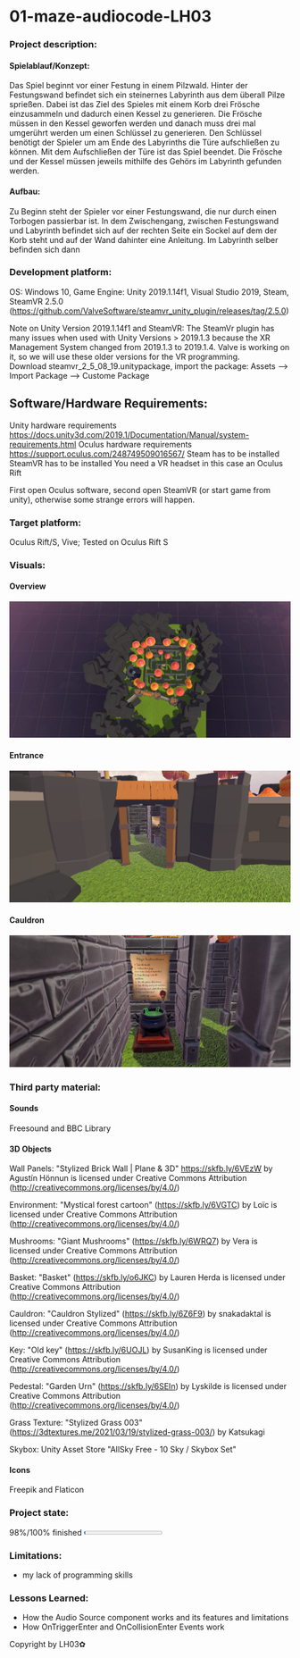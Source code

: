 # 01-maze-audiocode-LH03

### Project description: 
#### Spielablauf/Konzept:
Das Spiel beginnt vor einer Festung in einem Pilzwald. Hinter der Festungswand befindet sich ein steinernes Labyrinth aus dem überall Pilze sprießen. Dabei ist das Ziel des Spieles mit einem Korb drei Frösche einzusammeln und dadurch einen Kessel zu generieren.
Die Frösche müssen in den Kessel geworfen werden und danach muss drei mal umgerührt werden um einen Schlüssel zu generieren. Den Schlüssel benötigt der Spieler um am Ende des Labyrinths die Türe aufschließen zu können. Mit dem Aufschließen der Türe ist das Spiel beendet.
Die Frösche und der Kessel müssen jeweils mithilfe des Gehörs im Labyrinth gefunden werden.

#### Aufbau:
Zu Beginn steht der Spieler vor einer Festungswand, die nur durch einen Torbogen passierbar ist. In dem Zwischengang, zwischen Festungswand und Labyrinth befindet sich auf der rechten Seite ein Sockel auf dem der Korb steht und auf der Wand dahinter eine Anleitung.
Im Labyrinth selber befinden sich dann 

### Development platform: 
OS: Windows 10, Game Engine: Unity 2019.1.14f1, Visual Studio 2019, Steam,  
SteamVR 2.5.0 (https://github.com/ValveSoftware/steamvr_unity_plugin/releases/tag/2.5.0)

Note on Unity Version 2019.1.14f1 and SteamVR: The SteamVr plugin has many issues when used with Unity Versions > 2019.1.3 because the XR Management System changed from 2019.1.3 to 2019.1.4. Valve is working on it, so we will use these older versions for the VR programming.  
Download steamvr_2_5_08_19.unitypackage, import the package: Assets --> Import Package --> Custome Package

## Software/Hardware Requirements: 
Unity hardware requirements https://docs.unity3d.com/2019.1/Documentation/Manual/system-requirements.html 
Oculus hardware requirements https://support.oculus.com/248749509016567/
Steam has to be installed
SteamVR has to be installed
You need a VR headset in this case an Oculus Rift

First open Oculus software, second open SteamVR (or start game from unity), otherwise some strange errors will happen. 

### Target platform: 
Oculus Rift/S, Vive; 
Tested on Oculus Rift S

### Visuals: 

#### Overview

![](img/Overview.png)

#### Entrance

![](img/Entrance.png)

#### Cauldron

![](img/Cauldron.png)

### Third party material: 

#### Sounds

Freesound and BBC Library

#### 3D Objects
Wall Panels: "Stylized Brick Wall | Plane & 3D" https://skfb.ly/6VEzW by Agustín Hönnun is licensed under Creative Commons Attribution (http://creativecommons.org/licenses/by/4.0/)

Environment: "Mystical forest cartoon" (https://skfb.ly/6VGTC) by Loïc is licensed under Creative Commons Attribution (http://creativecommons.org/licenses/by/4.0/)

Mushrooms: "Giant Mushrooms" (https://skfb.ly/6WRQ7) by Vera is licensed under Creative Commons Attribution (http://creativecommons.org/licenses/by/4.0/)

Basket: "Basket" (https://skfb.ly/o6JKC) by Lauren Herda is licensed under Creative Commons Attribution (http://creativecommons.org/licenses/by/4.0/)

Cauldron: "Cauldron Stylized" (https://skfb.ly/6Z6F9) by snakadaktal is licensed under Creative Commons Attribution (http://creativecommons.org/licenses/by/4.0/)

Key: "Old key" (https://skfb.ly/6UOJL) by SusanKing is licensed under Creative Commons Attribution (http://creativecommons.org/licenses/by/4.0/)

Pedestal: "Garden Urn" (https://skfb.ly/6SEIn) by Lyskilde is licensed under Creative Commons Attribution (http://creativecommons.org/licenses/by/4.0/)

Grass Texture: "Stylized Grass 003" (https://3dtextures.me/2021/03/19/stylized-grass-003/) by Katsukagi 

Skybox: Unity Asset Store "AllSky Free - 10 Sky / Skybox Set"

#### Icons
Freepik and Flaticon

### Project state: 
98%/100% finished
<progress max="100" value="2"></progress>

### Limitations: 
* my lack of programming skills


### Lessons Learned: 
* How the Audio Source component works and its features and limitations
* How OnTriggerEnter and OnCollisionEnter Events work


Copyright by LH03✿
